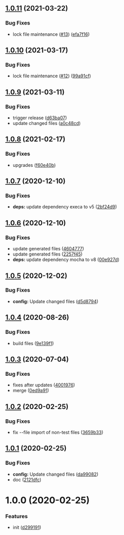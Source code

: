 ## [1.0.11](https://github.com/dword-design/mocha-ui-exports-auto-describe/compare/v1.0.10...v1.0.11) (2021-03-22)


### Bug Fixes

* lock file maintenance ([#13](https://github.com/dword-design/mocha-ui-exports-auto-describe/issues/13)) ([efa7f16](https://github.com/dword-design/mocha-ui-exports-auto-describe/commit/efa7f16fa26a14769eb322ed610d8d01a14fd06a))

## [1.0.10](https://github.com/dword-design/mocha-ui-exports-auto-describe/compare/v1.0.9...v1.0.10) (2021-03-17)


### Bug Fixes

* lock file maintenance ([#12](https://github.com/dword-design/mocha-ui-exports-auto-describe/issues/12)) ([99a91cf](https://github.com/dword-design/mocha-ui-exports-auto-describe/commit/99a91cfe4c6551c43e6803bf9e4793cb774dce34))

## [1.0.9](https://github.com/dword-design/mocha-ui-exports-auto-describe/compare/v1.0.8...v1.0.9) (2021-03-11)


### Bug Fixes

* trigger release ([d63ba07](https://github.com/dword-design/mocha-ui-exports-auto-describe/commit/d63ba073a83d59cc56a7b35539ed15688ca59460))
* update changed files ([a0c48cd](https://github.com/dword-design/mocha-ui-exports-auto-describe/commit/a0c48cd1562d3bb290e99488caf12b4784f1022c))

## [1.0.8](https://github.com/dword-design/mocha-ui-exports-auto-describe/compare/v1.0.7...v1.0.8) (2021-02-17)


### Bug Fixes

* upgrades ([f60e40b](https://github.com/dword-design/mocha-ui-exports-auto-describe/commit/f60e40be78aa1c1f4a8eb50742c551972d6a9938))

## [1.0.7](https://github.com/dword-design/mocha-ui-exports-auto-describe/compare/v1.0.6...v1.0.7) (2020-12-10)


### Bug Fixes

* **deps:** update dependency execa to v5 ([2bf24d9](https://github.com/dword-design/mocha-ui-exports-auto-describe/commit/2bf24d909f2ce3d39dc1e23a661c7bace63af1bc))

## [1.0.6](https://github.com/dword-design/mocha-ui-exports-auto-describe/compare/v1.0.5...v1.0.6) (2020-12-10)


### Bug Fixes

* update generated files ([4604777](https://github.com/dword-design/mocha-ui-exports-auto-describe/commit/46047779b16b2f084c37e1da39d607d970b7a34b))
* update generated files ([2257f45](https://github.com/dword-design/mocha-ui-exports-auto-describe/commit/2257f45e0441ea801538e1483c6738e1f02b02b5))
* **deps:** update dependency mocha to v8 ([00e927d](https://github.com/dword-design/mocha-ui-exports-auto-describe/commit/00e927d7861aa29834fad240287e4a37ba0137af))

## [1.0.5](https://github.com/dword-design/mocha-ui-exports-auto-describe/compare/v1.0.4...v1.0.5) (2020-12-02)


### Bug Fixes

* **config:** Update changed files ([d5d8794](https://github.com/dword-design/mocha-ui-exports-auto-describe/commit/d5d87943751083bccd2bc25da23d38bf95d38e07))

## [1.0.4](https://github.com/dword-design/mocha-ui-exports-auto-describe/compare/v1.0.3...v1.0.4) (2020-08-26)


### Bug Fixes

* build files ([9e139f1](https://github.com/dword-design/mocha-ui-exports-auto-describe/commit/9e139f1c1ff14cee5ee94daea11716f8bee4d6dc))

## [1.0.3](https://github.com/dword-design/mocha-ui-exports-auto-describe/compare/v1.0.2...v1.0.3) (2020-07-04)


### Bug Fixes

* fixes after updates ([4001976](https://github.com/dword-design/mocha-ui-exports-auto-describe/commit/4001976946a52d9fe1520b75c8d90f639ae07bfb))
* merge ([0ed9a91](https://github.com/dword-design/mocha-ui-exports-auto-describe/commit/0ed9a91448f2c3259e3b417523f0af519273ca5f))

## [1.0.2](https://github.com/dword-design/mocha-ui-exports-auto-describe/compare/v1.0.1...v1.0.2) (2020-02-25)


### Bug Fixes

* fix --file import of non-test files ([3659b33](https://github.com/dword-design/mocha-ui-exports-auto-describe/commit/3659b336711195ad5457ef55451a14f092784c31))

## [1.0.1](https://github.com/dword-design/mocha-ui-exports-auto-describe/compare/v1.0.0...v1.0.1) (2020-02-25)


### Bug Fixes

* **config:** Update changed files ([da99082](https://github.com/dword-design/mocha-ui-exports-auto-describe/commit/da99082e1d325e54652a604afebaf38ce8e4c2c0))
* doc ([2121dfc](https://github.com/dword-design/mocha-ui-exports-auto-describe/commit/2121dfc8d58c6982468e6a1749f955e749550968))

# 1.0.0 (2020-02-25)


### Features

* init ([d299191](https://github.com/dword-design/mocha-ui-exports-auto-describe/commit/d29919138af83f7a8b7ec8a32db508e6aec8c1d7))
